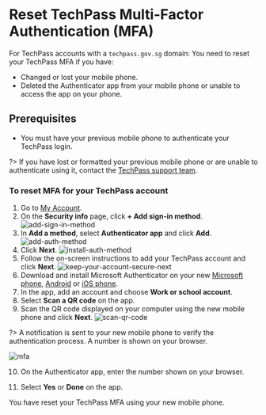 # Reset TechPass Multi-Factor Authentication (MFA)

For TechPass accounts with a ```techpass.gov.sg``` domain:
You need to reset your TechPass MFA if you have:

- Changed or lost your mobile phone.
- Deleted the Authenticator app from your mobile phone or unable to access the app on your phone.


## Prerequisites

- You must have your previous mobile phone to authenticate your TechPass login.

?> If you have lost or formatted your previous mobile phone or are unable to authenticate using it, contact the [TechPass support team](https://go.gov.sg/seed-techpass-support).


### To reset MFA for your TechPass account

1. Go to [My Account](https://account.activedirectory.windowsazure.com/proofup.aspx?proofup=1).
2. On the **Security info** page, click **+ Add sign-in method**.
![add-sign-in-method](assets/images/reset-techpass-mfa-vendor/add-sign-in-method.png)
3. In **Add a method**, select **Authenticator app** and click **Add**.
![add-auth-method](assets/images/reset-techpass-mfa-vendor/add-method.png)
4. Click **Next**.
![install-auth-method](assets/images/reset-techpass-mfa-vendor/install-auth-app.png)
5. Follow the on-screen instructions to add your TechPass account and click **Next**.
![keep-your-account-secure-next](assets/images/onboarding/po-non-se/keep-your-account-secure-next.png)
6. Download and install Microsoft Authenticator on your new [Microsoft phone](https://www.microsoft.com/en-sg/store/apps/windows-phone), [Android](https://play.google.com/store/apps?hl=en&amp;gl=US) or [iOS phone](https://www.apple.com/app-store/).
7. In the app, add an account and choose **Work or school account**.
8. Select **Scan a QR code** on the app.
9. Scan the QR code displayed on your computer using the new mobile phone and click **Next**.
![scan-qr-code](assets/images/security-verification-for-wog/reset-wog-mfa/scan-qr-code.png)

  ?> A notification is sent to your new mobile phone to verify the authentication process. A number is shown on your browser.

![mfa](assets/images/onboarding/po-non-se/mfa-number-displayed-on-screen.png)

10. On the Authenticator app, enter the number shown on your browser.

11. Select **Yes** or **Done** on the app.

You have reset your TechPass MFA using your new mobile phone. 
